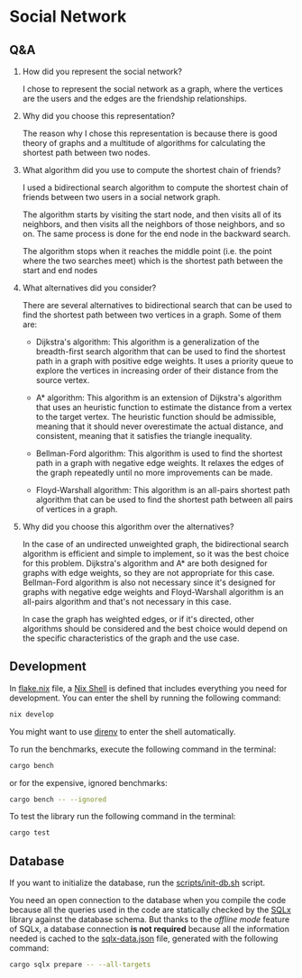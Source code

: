 # Social Network

## Q&A

1. How did you represent the social network?

   I chose to represent the social network as a graph, where the vertices are the
   users and the edges are the friendship relationships.

2. Why did you choose this representation?

   The reason why I chose this representation is because there is good theory of
   graphs and a multitude of algorithms for calculating the shortest path between
   two nodes.

3. What algorithm did you use to compute the shortest chain of friends?

   I used a bidirectional search algorithm to compute the shortest chain of friends
   between two users in a social network graph.

   The algorithm starts by visiting the start node, and then visits all of its neighbors,
   and then visits all the neighbors of those neighbors, and so on. The same
   process is done for the end node in the backward search.

   The algorithm stops when it reaches the middle point (i.e. the point where
   the two searches meet) which is the shortest path between the start and end nodes

4. What alternatives did you consider?

   There are several alternatives to bidirectional search that can be used to find
   the shortest path between two vertices in a graph. Some of them are:

   - Dijkstra's algorithm: This algorithm is a generalization of the breadth-first
     search algorithm that can be used to find the shortest path in a graph with
     positive edge weights. It uses a priority queue to explore the vertices in
     increasing order of their distance from the source vertex.

   - A\* algorithm: This algorithm is an extension of Dijkstra's algorithm that
     uses an heuristic function to estimate the distance from a vertex to the target
     vertex. The heuristic function should be admissible, meaning that it should
     never overestimate the actual distance, and consistent, meaning that it satisfies
     the triangle inequality.

   - Bellman-Ford algorithm: This algorithm is used to find the shortest path in
     a graph with negative edge weights. It relaxes the edges of the graph repeatedly
     until no more improvements can be made.

   - Floyd-Warshall algorithm: This algorithm is an all-pairs shortest path algorithm
     that can be used to find the shortest path between all pairs of vertices in
     a graph.

5. Why did you choose this algorithm over the alternatives?

   In the case of an undirected unweighted graph, the bidirectional search algorithm
   is efficient and simple to implement, so it was the best choice for this problem.
   Dijkstra's algorithm and A\* are both designed for graphs with edge weights,
   so they are not appropriate for this case. Bellman-Ford algorithm is also not
   necessary since it's designed for graphs with negative edge weights and Floyd-Warshall
   algorithm is an all-pairs algorithm and that's not necessary in this case.

   In case the graph has weighted edges, or if it's directed, other algorithms
   should be considered and the best choice would depend on the specific
   characteristics of the graph and the use case.

## Development

In [flake.nix](flake.nix) file, a [Nix
Shell](https://nixos.wiki/wiki/Development_environment_with_nix-shell) is
defined that includes everything you need for development. You can enter the
shell by running the following command:

```sh
nix develop
```

You might want to use [direnv](https://direnv.net/) to enter the shell automatically.

To run the benchmarks, execute the following command in the terminal:

```sh
cargo bench
```

or for the expensive, ignored benchmarks:

```sh
cargo bench -- --ignored
```

To test the library run the following command in the terminal:

```sh
cargo test
```

## Database

If you want to initialize the database, run the [scripts/init-db.sh](scripts/init-db.sh)
script.

You need an open connection to the database when you compile the code because all
the queries used in the code are statically checked by the [SQLx](https://github.com/launchbadge/sqlx)
library against the database schema. But thanks to the _offline mode_ feature of
SQLx, a database connection **is not required** because all the information needed
is cached to the [sqlx-data.json](sqlx-data.json) file, generated with the following
command:

```sh
cargo sqlx prepare -- --all-targets
```
